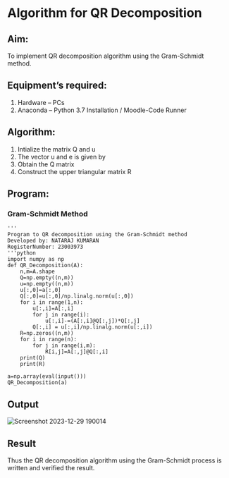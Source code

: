 # Algorithm for QR Decomposition
## Aim:
To implement QR decomposition algorithm using the Gram-Schmidt method.
## Equipment’s required:
1.	Hardware – PCs
2.	Anaconda – Python 3.7 Installation / Moodle-Code Runner
## Algorithm:
1.	Intialize the matrix Q and u
2.	The vector u and e is given by
3.	Obtain the Q matrix   
4.	Construct the upper triangular matrix R

## Program:
### Gram-Schmidt Method
```
''' 
Program to QR decomposition using the Gram-Schmidt method
Developed by: NATARAJ KUMARAN
RegisterNumber: 23003973
'''python
import numpy as np
def QR_Decomposition(A):
    n,m=A.shape 
    Q=np.empty((n,m))
    u=np.empty((n,m))
    u[:,0]=a[:,0]
    Q[:,0]=u[:,0]/np.linalg.norm(u[:,0])
    for i in range(1,n):
        u[:,i]=A[:,i]
        for j in range(i):
            u[:,i]-=(A[:,i]@Q[:,j])*Q[:,j]
        Q[:,i] = u[:,i]/np.linalg.norm(u[:,i])
    R=np.zeros((n,m))
    for i in range(n):
        for j in range(i,m):
            R[i,j]=A[:,j]@Q[:,i]
    print(Q)
    print(R)
    
a=np.array(eval(input()))
QR_Decomposition(a)
```
## Output
![Screenshot 2023-12-29 190014](https://github.com/etjabajasphin/QRdecomposition/assets/147514615/e18ad80d-65f7-4e86-9338-44a73390faf5)


## Result
Thus the QR decomposition algorithm using the Gram-Schmidt process is written and verified the result.
